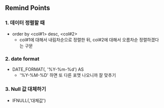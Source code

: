 ## Remind Points 
### 1. 데이터 정렬할 때 
+ order by <col#1> desc, <col#2>
   + col#1에 대해서 내림차순으로 정렬한 뒤, col#2에 대해서 오름차순 정렬하겠다는 구문

### 2. date format 
+ DATE_FORMAT(<col>, '%Y-%m-%d') AS <col>
   + '%Y-%M-%D' 하면 또 다른 포맷 나오니까 잘 맞추기

### 3. Null 값 대체하기 
+ IFNULL(<col>,'대체값')
